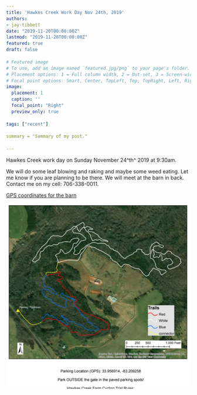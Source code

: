 ```yaml
---
title: 'Hawkes Creek Work Day Nov 24th, 2019'
authors:
- jay-tibbett
date: "2019-11-20T00:00:00Z"
lastmod: "2019-11-20T00:00:00Z"
featured: true
draft: false

# Featured image
# To use, add an image named `featured.jpg/png` to your page's folder.
# Placement options: 1 = Full column width, 2 = Out-set, 3 = Screen-width
# Focal point options: Smart, Center, TopLeft, Top, TopRight, Left, Right, BottomLeft, Bottom, BottomRight
image:
  placement: 1
  caption: ''
  focal_point: "Right"
  preview_only: true
  
tags: ["recent"]

summary = "Summary of my post."

---
```


Hawkes Creek work day on Sunday November 24^th^ 2019 at 9:30am. 

We will do some leaf blowing and raking and maybe some weed eating. Let me know if you are planning to be there. We will meet at the barn in back. Contact me on my cell: 706-338-0011.

[GPS coordinates for the barn](https://www.google.com/maps/dir//33.959399,+-83.204632/@33.9670456,-83.4322818,15z/data=!4m2!4m1!3e0)

![](featured.jpg)
